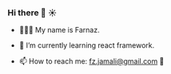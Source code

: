 ### Hi there 👋 :sunny:


- 🙋🏻‍♀️ My name is Farnaz.  
- 🌱 I’m currently learning react framework. 

- 📫 How to reach me: fz.jamali@gmail.com :email:


